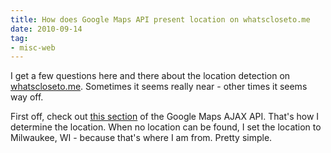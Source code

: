 ```yaml
---
title: How does Google Maps API present location on whatscloseto.me
date: 2010-09-14
tag:
- misc-web
---
```

I get a few questions here and there about the location detection on [whatscloseto.me](http://whatscloseto.me).  Sometimes it seems really near - other times it seems way off.

<!--more-->

First off, check out [this section](http://code.google.com/apis/ajax/documentation/#ClientLocation) of the Google Maps AJAX API.  That's how I determine the location.  When no location can be found, I set the location to Milwaukee, WI - because that's where I am from.  Pretty simple.
